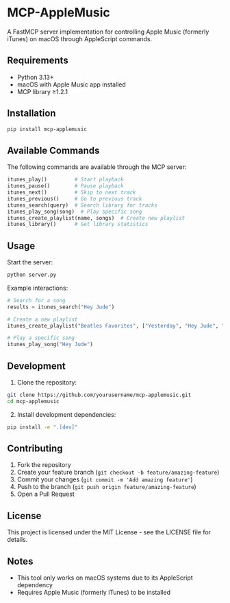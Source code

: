 # MCP-AppleMusic

A FastMCP server implementation for controlling Apple Music (formerly iTunes) on macOS through AppleScript commands.

## Requirements

- Python 3.13+
- macOS with Apple Music app installed
- MCP library ≥1.2.1

## Installation

```bash
pip install mcp-applemusic
```

## Available Commands

The following commands are available through the MCP server:

```python
itunes_play()         # Start playback
itunes_pause()        # Pause playback
itunes_next()         # Skip to next track
itunes_previous()     # Go to previous track
itunes_search(query)  # Search library for tracks
itunes_play_song(song)  # Play specific song
itunes_create_playlist(name, songs)  # Create new playlist
itunes_library()      # Get library statistics
```

## Usage

Start the server:

```bash
python server.py
```

Example interactions:

```python
# Search for a song
results = itunes_search("Hey Jude")

# Create a new playlist
itunes_create_playlist("Beatles Favorites", ["Yesterday", "Hey Jude", "Let It Be"])

# Play a specific song
itunes_play_song("Hey Jude")
```

## Development

1. Clone the repository:
```bash
git clone https://github.com/yourusername/mcp-applemusic.git
cd mcp-applemusic
```

2. Install development dependencies:
```bash
pip install -e ".[dev]"
```

## Contributing

1. Fork the repository
2. Create your feature branch (`git checkout -b feature/amazing-feature`)
3. Commit your changes (`git commit -m 'Add amazing feature'`)
4. Push to the branch (`git push origin feature/amazing-feature`)
5. Open a Pull Request

## License

This project is licensed under the MIT License - see the LICENSE file for details.

## Notes

- This tool only works on macOS systems due to its AppleScript dependency
- Requires Apple Music (formerly iTunes) to be installed
